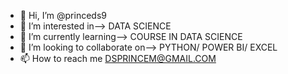- 👋 Hi, I’m @princeds9
- 👀 I’m interested in--> DATA SCIENCE
- 🌱 I’m currently learning--> COURSE IN DATA SCIENCE
- 💞️ I’m looking to collaborate on--> PYTHON/ POWER BI/ EXCEL
- 📫 How to reach me DSPRINCEM@GMAIL.COM

<!---
princeds9/princeds9 is a ✨ special ✨ repository because its `README.md` (this file) appears on your GitHub profile.
You can click the Preview link to take a look at your changes.
--->
